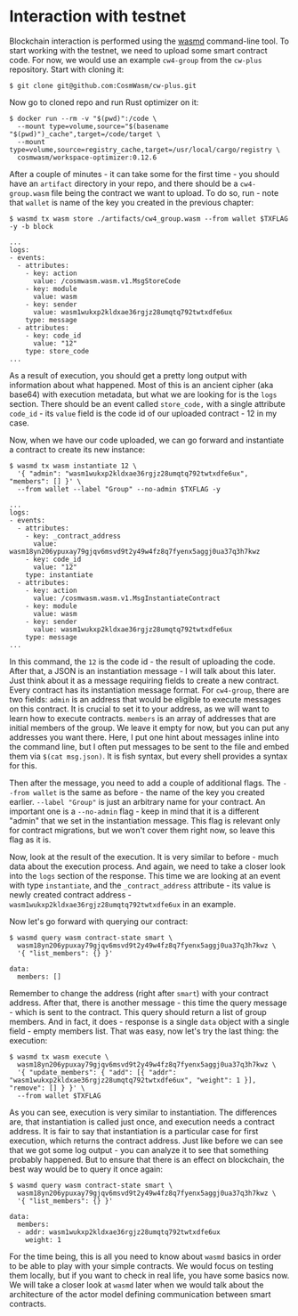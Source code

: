 # Interaction with testnet

Blockchain interaction is performed using the
[wasmd](https://github.com/CosmWasm/wasmd) command-line tool. To start working
with the testnet, we need to upload some smart contract code. For now, we would
use an example `cw4-group` from the `cw-plus` repository. Start with cloning
it:

```
$ git clone git@github.com:CosmWasm/cw-plus.git
```

Now go to cloned repo and run Rust optimizer on it:

```
$ docker run --rm -v "$(pwd)":/code \
  --mount type=volume,source="$(basename "$(pwd)")_cache",target=/code/target \
  --mount type=volume,source=registry_cache,target=/usr/local/cargo/registry \
  cosmwasm/workspace-optimizer:0.12.6
```

After a couple of minutes - it can take some for the first time - you should
have an `artifact` directory in your repo, and there should be a
`cw4-group.wasm` file being the contract we want to upload. To do so, run -
note that `wallet` is name of the key you created in the previous chapter:

```
$ wasmd tx wasm store ./artifacts/cw4_group.wasm --from wallet $TXFLAG -y -b block

...
logs:
- events:
  - attributes:
    - key: action
      value: /cosmwasm.wasm.v1.MsgStoreCode
    - key: module
      value: wasm
    - key: sender
      value: wasm1wukxp2kldxae36rgjz28umqtq792twtxdfe6ux
    type: message
  - attributes:
    - key: code_id
      value: "12"
    type: store_code
...
```

As a result of execution, you should get a pretty long output with information
about what happened. Most of this is an ancient cipher (aka base64) with
execution metadata, but what we are looking for is the `logs` section. There
should be an event called `store_code,` with a single attribute `code_id` - its
`value` field is the code id of our uploaded contract - 12 in my case.

Now, when we have our code uploaded, we can go forward and instantiate a
contract to create its new instance:

```
$ wasmd tx wasm instantiate 12 \
  '{ "admin": "wasm1wukxp2kldxae36rgjz28umqtq792twtxdfe6ux", "members": [] }' \
  --from wallet --label "Group" --no-admin $TXFLAG -y

...
logs:
- events:
  - attributes:
    - key: _contract_address
      value: wasm18yn206ypuxay79gjqv6msvd9t2y49w4fz8q7fyenx5aggj0ua37q3h7kwz
    - key: code_id
      value: "12"
    type: instantiate
  - attributes:
    - key: action
      value: /cosmwasm.wasm.v1.MsgInstantiateContract
    - key: module
      value: wasm
    - key: sender
      value: wasm1wukxp2kldxae36rgjz28umqtq792twtxdfe6ux
    type: message
...

```

In this command, the `12` is the code id - the result of uploading the code.
After that, a JSON is an instantiation message - I will talk about this later.
Just think about it as a message requiring fields to create a new contract.
Every contract has its instantiation message format. For `cw4-group`, there are
two fields: `admin` is an address that would be eligible to execute messages on
this contract. It is crucial to set it to your address, as we will want to
learn how to execute contracts. `members` is an array of addresses that are
initial members of the group. We leave it empty for now, but you can put any
addresses you want there. Here, I put one hint about messages inline into the
command line, but I often put messages to be sent to the file and embed them
via `$(cat msg.json)`. It is fish syntax, but every shell provides a syntax for
this.

Then after the message, you need to add a couple of additional flags. The
`--from wallet` is the same as before - the name of the key you created
earlier. `--label "Group"` is just an arbitrary name for your contract. An
important one is a `--no-admin` flag - keep in mind that it is a different
"admin" that we set in the instantiation message. This flag is relevant only
for contract migrations, but we won't cover them right now, so leave this flag
as it is.

Now, look at the result of the execution. It is very similar to before - much
data about the execution process. And again, we need to take a closer look into
the `logs` section of the response. This time we are looking at an event with
type `instantiate`, and the `_contract_address` attribute - its value is newly
created contract address - `wasm1wukxp2kldxae36rgjz28umqtq792twtxdfe6ux` in an
example.

Now let's go forward with querying our contract:

```
$ wasmd query wasm contract-state smart \
  wasm18yn206ypuxay79gjqv6msvd9t2y49w4fz8q7fyenx5aggj0ua37q3h7kwz \
  '{ "list_members": {} }'

data:
  members: []
```

Remember to change the address (right after `smart`) with your contract
address. After that, there is another message - this time the query message -
which is sent to the contract. This query should return a list of group
members. And in fact, it does - response is a single `data` object with a
single field - empty members list. That was easy, now let's try the last thing:
the execution:

```
$ wasmd tx wasm execute \
  wasm18yn206ypuxay79gjqv6msvd9t2y49w4fz8q7fyenx5aggj0ua37q3h7kwz \
  '{ "update_members": { "add": [{ "addr": "wasm1wukxp2kldxae36rgjz28umqtq792twtxdfe6ux", "weight": 1 }], "remove": [] } }' \
  --from wallet $TXFLAG
```

As you can see, execution is very similar to instantiation. The differences
are, that instantiation is called just once, and execution needs a contract
address. It is fair to say that instantiation is a particular case for first
execution, which returns the contract address. Just like before we can see that
we got some log output - you can analyze it to see that something probably
happened. But to ensure that there is an effect on blockchain, the best way
would be to query it once again:

```
$ wasmd query wasm contract-state smart \
  wasm18yn206ypuxay79gjqv6msvd9t2y49w4fz8q7fyenx5aggj0ua37q3h7kwz \
  '{ "list_members": {} }'

data:
  members:
  - addr: wasm1wukxp2kldxae36rgjz28umqtq792twtxdfe6ux
    weight: 1
```

For the time being, this is all you need to know about `wasmd` basics in order
to be able to play with your simple contracts. We would focus on testing them
locally, but if you want to check in real life, you have some basics now.
We will take a closer look at `wasmd` later when we would talk about the
architecture of the actor model defining communication between smart contracts.
